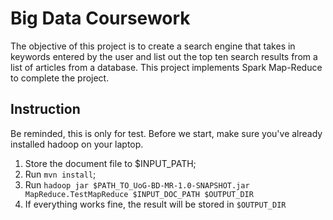 # Big Data Coursework
The objective of this project is to create a search engine that takes in keywords entered by the user and list out the top ten search results from a list of articles from a database. This project implements Spark Map-Reduce to complete the project.

## Instruction

Be reminded, this is only for test.
Before we start, make sure you've already installed hadoop on your laptop.
1. Store the document file to $INPUT_PATH;
2. Run `mvn install`;
3. Run `hadoop jar $PATH_TO_UoG-BD-MR-1.0-SNAPSHOT.jar MapReduce.TestMapReduce $INPUT_DOC_PATH $OUTPUT_DIR`
4. If everything works fine, the result will be stored in `$OUTPUT_DIR`